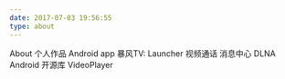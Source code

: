 ```yaml
---
date: 2017-07-03 19:56:55
type: about
---
```

About
个人作品
Android app
暴风TV:
    Launcher
    视频通话
    消息中心
    DLNA
Android 开源库
    VideoPlayer
